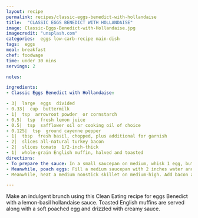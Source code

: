 ```yaml
---
layout: recipe
permalink: recipes/classic-eggs-benedict-with-hollandaise
title:  "CLASSIC EGGS BENEDICT WITH HOLLANDAISE"
image: Classic-Eggs-Benedict-with-Hollandaise.jpg
imagecredit: "unsplash.com"
categories:  eggs low-carb-recipe main-dish
tags:  eggs
meal: breakfast
chef: foodwage
time: under 30 mins
servings: 2

notes:

ingredients:
- Classic Eggs Benedict with Hollandaise:

- 3|  large  eggs  divided
- 0.33|  cup  buttermilk
- 1|  tsp  arrowroot powder  or cornstarch
- 0.5|  tsp  fresh lemon juice
- 0.5|  tsp  safflower oil or cooking oil of choice
- 0.125|  tsp  ground cayenne pepper
- 1|  tbsp  fresh basil, chopped, plus additional for garnish
- 2|  slices all-natural turkey bacon
- 2|  slices tomato  1/2-inch-thick
- 1|  whole-grain English muffin, halved and toasted
directions:
- To prepare the sauce: In a small saucepan on medium, whisk 1 egg, buttermilk, arrowroot (or cornstarch), lemon juice, oil and cayenne. Reduce heat to low and cook, whisking often, until thickened, about 15 minutes. Stir in 1 tbsp basil.
- Meanwhile, poach eggs: Fill a medium saucepan with 2 inches water and bring to a simmer. Crack 1 egg into a small cup. With a spoon, make a swirling motion in water and slowly add egg, using spoon to tuck egg white close to yolk. Crack remaining egg into small cup and add to water; repeat tucking motion with egg white. Cook each egg for 4 minutes. With a slotted spoon, remove eggs from water.
- Meanwhile, heat a medium nonstick skillet on medium-high. Add bacon and cook, turning once, until crisp, about 4 minutes per side. Remove bacon from skillet and cut each slice in half; add tomato to skillet and sear, turning once, for 1 to 2 minutes per side. Top English muffin halves with bacon, tomato, egg and hollandaise, dividing evenly. Garnish with additional basil.

---
```


Make an indulgent brunch using this Clean Eating recipe for eggs Benedict with a lemon-basil hollandaise sauce. Toasted English muffins are served along with a soft poached egg and drizzled with creamy sauce.
